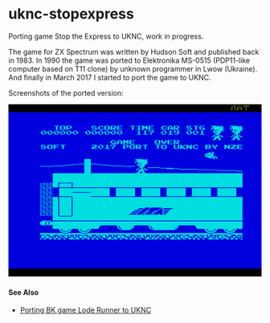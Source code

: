 # uknc-stopexpress
Porting game Stop the Express to UKNC, work in progress.

The game for ZX Spectrum was written by Hudson Soft and published back in 1983.
In 1990 the game was ported to Elektronika MS-0515 (PDP11-like computer based on T11 clone) by unknown programmer in Lwow (Ukraine).
And finally in March 2017 I started to port the game to UKNC.

Screenshots of the ported version:

![](screenshot/demoscreen.png)

#### See Also

 - [Porting BK game Lode Runner to UKNC](https://github.com/nzeemin/uknc-loderunner)
